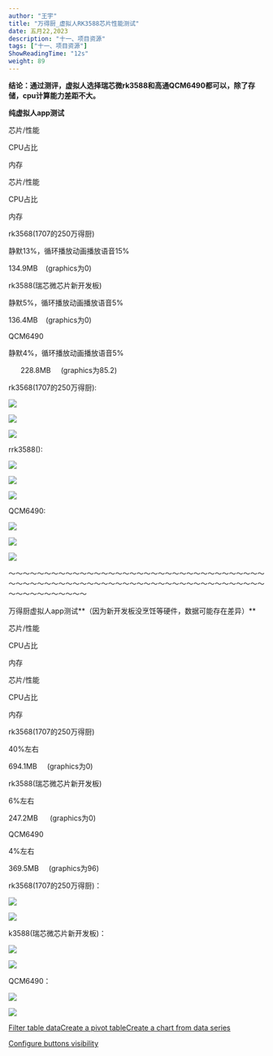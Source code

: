 ```yaml
---
author: "王宇"
title: "万得厨_虚拟人RK3588芯片性能测试"
date: 五月22,2023
description: "十一、项目资源"
tags: ["十一、项目资源"]
ShowReadingTime: "12s"
weight: 89
---
```

**结论：通过测评，虚拟人选择瑞芯微rk3588和高通QCM6490都可以，除了存储，cpu计算能力差距不大。**

**纯虚拟人app测试**

芯片/性能

CPU占比

内存

芯片/性能

CPU占比

内存

rk3568(1707的250万得厨)

静默13%，循环播放动画播放语音15%

134.9MB    (graphics为0)

rk3588(瑞芯微芯片新开发板)

静默5%，循环播放动画播放语音5%

136.4MB    (graphics为0)

QCM6490

静默4%，循环播放动画播放语音5%

      228.8MB     (graphics为85.2)

rk3568(1707的250万得厨):

![](/download/attachments/95555371/%E6%88%AA%E5%B1%8F2023-02-08%20%E4%B8%8A%E5%8D%8810.55.54.png?version=1&modificationDate=1675825120715&api=v2)

![](/download/attachments/95555371/%E6%88%AA%E5%B1%8F2023-02-08%20%E4%B8%8B%E5%8D%882.50.25.png?version=1&modificationDate=1675839659754&api=v2)

![](/download/attachments/95555371/%E6%88%AA%E5%B1%8F2023-02-08%20%E4%B8%8A%E5%8D%8810.56.22.png?version=1&modificationDate=1675825146974&api=v2)

rrk3588():

![](/download/attachments/95555371/%E6%88%AA%E5%B1%8F2023-02-08%20%E4%B8%8A%E5%8D%8811.04.16.png?version=1&modificationDate=1675825605196&api=v2)

![](/download/attachments/95555371/%E6%88%AA%E5%B1%8F2023-02-08%20%E4%B8%8B%E5%8D%882.56.27.png?version=1&modificationDate=1675839692843&api=v2)

![](/download/attachments/95555371/%E6%88%AA%E5%B1%8F2023-02-08%20%E4%B8%8A%E5%8D%8811.04.44.png?version=1&modificationDate=1675825632978&api=v2)

QCM6490:

![](/download/attachments/95555371/%E6%88%AA%E5%B1%8F2023-02-10%20%E4%B8%8A%E5%8D%889.25.50.png?version=1&modificationDate=1675992961061&api=v2)

![](/download/attachments/95555371/%E6%88%AA%E5%B1%8F2023-02-10%20%E4%B8%8A%E5%8D%889.28.03.png?version=1&modificationDate=1675992998681&api=v2)

![](/download/attachments/95555371/%E6%88%AA%E5%B1%8F2023-02-10%20%E4%B8%8A%E5%8D%889.26.06.png?version=1&modificationDate=1675992976201&api=v2)

～～～～～～～～～～～～～～～～～～～～～～～～～～～～～～～～～～～～～～～～～～～～～～～～～～～～～～～～～～～～～～～～～～～～～～～～～～～～～～～～～～～

万得厨虚拟人app测试**（因为新开发板没烹饪等硬件，数据可能存在差异）**

芯片/性能

CPU占比

内存

芯片/性能

CPU占比

内存

rk3568(1707的250万得厨)

40%左右

694.1MB     (graphics为0)

rk3588(瑞芯微芯片新开发板)

6%左右

247.2MB      (graphics为0)

QCM6490

4%左右

369.5MB     (graphics为96)

rk3568(1707的250万得厨)：

![](/download/attachments/95555371/%E6%88%AA%E5%B1%8F2023-02-08%20%E4%B8%8A%E5%8D%8810.27.11.png?version=1&modificationDate=1675823685259&api=v2)

![](/download/attachments/95555371/%E6%88%AA%E5%B1%8F2023-02-08%20%E4%B8%8A%E5%8D%8810.27.49.png?version=1&modificationDate=1675823750892&api=v2)

k3588(瑞芯微芯片新开发板)：

![](/download/attachments/95555371/%E6%88%AA%E5%B1%8F2023-02-08%20%E4%B8%8A%E5%8D%8810.13.06.png?version=1&modificationDate=1675823889539&api=v2)

![](/download/attachments/95555371/%E6%88%AA%E5%B1%8F2023-02-08%20%E4%B8%8A%E5%8D%8810.16.24.png?version=1&modificationDate=1675823936329&api=v2)

QCM6490：

![](/download/attachments/95555371/%E6%88%AA%E5%B1%8F2023-02-10%20%E4%B8%8A%E5%8D%889.44.34.png?version=1&modificationDate=1675993510105&api=v2)

![](/download/attachments/95555371/%E6%88%AA%E5%B1%8F2023-02-10%20%E4%B8%8A%E5%8D%889.44.52.png?version=1&modificationDate=1675993524163&api=v2)

[Filter table data](#)[Create a pivot table](#)[Create a chart from data series](#)

[Configure buttons visibility](/users/tfac-settings.action)